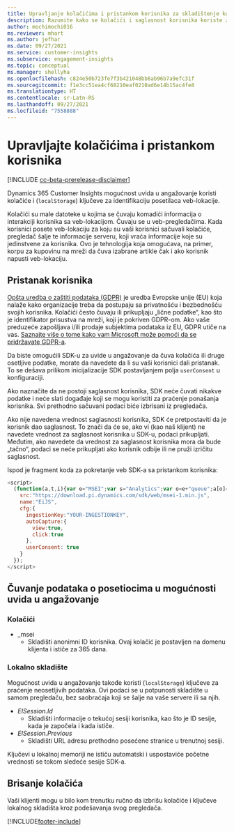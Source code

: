 ```yaml
---
title: Upravljanje kolačićima i pristankom korisnika za skladištenje korisničkih podataka u sistemu Dynamics 365 Customer Insights
description: Razumite kako se kolačići i saglasnost korisnika koriste za identifikaciju posetilaca veb-stranice.
author: mochimochi016
ms.reviewer: mhart
ms.author: jefhar
ms.date: 09/27/2021
ms.service: customer-insights
ms.subservice: engagement-insights
ms.topic: conceptual
ms.manager: shellyha
ms.openlocfilehash: c824e50b723fe7f3b421048bb6ab96b7a9efc31f
ms.sourcegitcommit: f1e3cc51ea4cf68210eaf0210ad6e14b15ac4fe8
ms.translationtype: HT
ms.contentlocale: sr-Latn-RS
ms.lasthandoff: 09/27/2021
ms.locfileid: "7558888"
---
```

# <a name="manage-cookies-and-user-consent"></a>Upravljajte kolačićima i pristankom korisnika

[!INCLUDE [cc-beta-prerelease-disclaimer](includes/cc-beta-prerelease-disclaimer.md)]

Dynamics 365 Customer Insights mogućnost uvida u angažovanje koristi kolačiće i (`localStorage`) ključeve za identifikaciju posetilaca veb-lokacije.

Kolačići su male datoteke u kojima se čuvaju komadići informacija o interakciji korisnika sa veb-lokacijom. Čuvaju se u veb-pregledačima. Kada korisnici posete veb-lokaciju za koju su vaši korisnici sačuvali kolačiće, pregledač šalje te informacije serveru, koji vraća informacije koje su jedinstvene za korisnika. Ovo je tehnologija koja omogućava, na primer, korpu za kupovinu na mreži da čuva izabrane artikle čak i ako korisnik napusti veb-lokaciju.

## <a name="user-consent"></a>Pristanak korisnika

[Opšta uredba o zaštiti podataka (GDPR)](/dynamics365/get-started/gdpr/) je uredba Evropske unije (EU) koja nalaže kako organizacije treba da postupaju sa privatnošću i bezbednošću svojih korisnika. Kolačići često čuvaju ili prikupljaju „lične podatke“, kao što je identifikator prisustva na mreži, koji je pokriven GDPR-om. Ako vaše preduzeće zapošljava i/ili prodaje subjektima podataka iz EU, GDPR utiče na vas. [Saznajte više o tome kako vam Microsoft može pomoći da se pridržavate GDPR-a](https://www.microsoft.com/trust-center/privacy/gdpr-faqs).

Da biste omogućili SDK-u za uvide u angažovanje da čuva kolačića ili druge osetljive podatke, morate da navedete da li su vaši korisnici dali pristanak. To se dešava prilikom inicijalizacije SDK postavljanjem polja `userConsent` u konfiguraciji.

Ako naznačite da ne postoji saglasnost korisnika, SDK neće čuvati nikakve podatke i neće slati događaje koji se mogu koristiti za praćenje ponašanja korisnika. Svi prethodno sačuvani podaci biće izbrisani iz pregledača.

Ako nije navedena vrednost saglasnosti korisnika, SDK će pretpostaviti da je korisnik dao saglasnost. To znači da će se, ako vi (kao naš klijent) ne navedete vrednost za saglasnost korisnika u SDK-u, podaci prikupljati. Međutim, ako navedete da vrednost za saglasnost korisnika mora da bude „tačno“, podaci se neće prikupljati ako korisnik odbije ili ne pruži izričitu saglasnost.

Ispod je fragment koda za pokretanje veb SDK-a sa pristankom korisnika:
```js
<script>
  (function(a,t,i){var e="MSEI";var s="Analytics";var o=e+"queue";a[o]=a[o]||[];var r=a[e]||function(n){var t={};t[s]={};function e(e){while(e.length){var r=e.pop();t[s][r]=function(e){return function(){a[o].push([e,n,arguments])}}(r)}}var r="track";var i="set";e([r+"Event",r+"View",r+"Action",i+"Property",i+"User","initialize","teardown"]);return t}(i.name);var n=i.name;if(!a[e]){a[n]=r[s];a[o].push(["new",n]);setTimeout(function(){var e="script";var r=t.createElement(e);r.async=1;r.src=i.src;var n=t.getElementsByTagName(e)[0];n.parentNode.insertBefore(r,n)},1)}else{a[n]=new r[s]}if(i.user){a[n].setUser(i.user)}if(i.props){for(var c in i.props){a[n].setProperty(c,i.props[c])}}a[n].initialize(i.cfg)})(window,document,{
    src:"https://download.pi.dynamics.com/sdk/web/msei-1.min.js",
    name:"EiJS",
    cfg:{
      ingestionKey:"YOUR-INGESTIONKEY",
      autoCapture:{
        view:true,
        click:true
      },
      userConsent: true
    }
  });
</script>
```

## <a name="visitor-data-storage-in-engagement-insights-capability"></a>Čuvanje podataka o posetiocima u mogućnosti uvida u angažovanje

### <a name="cookies"></a>Kolačići

- _msei
    - Skladišti anonimni ID korisnika. Ovaj kolačić je postavljen na domenu klijenta i ističe za 365 dana.

### <a name="local-storage"></a>Lokalno skladište

Mogućnost uvida u angažovanje takođe koristi (`localStorage`) ključeve za praćenje neosetljivih podataka. Ovi podaci se u potpunosti skladište u samom pregledaču, bez saobraćaja koji se šalje na vaše servere ili sa njih.

- *EISession.Id*
    - Skladišti informacije o tekućoj sesiji korisnika, kao što je ID sesije, kada je započela i kada ističe.
- *EISession.Previous*
    - Skladišti URL adresu prethodno posećene stranice u trenutnoj sesiji.

Ključevi u lokalnoj memoriji ne ističu automatski i uspostaviće početne vrednosti se tokom sledeće sesije SDK-a.

## <a name="deleting-cookies"></a>Brisanje kolačića

Vaši klijenti mogu u bilo kom trenutku ručno da izbrišu kolačiće i ključeve lokalnog skladišta kroz podešavanja svog pregledača.


[!INCLUDE[footer-include](../includes/footer-banner.md)]
